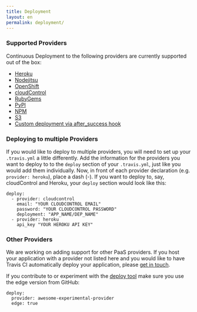 ```yaml
---
title: Deployment
layout: en
permalink: deployment/
---
```


### Supported Providers

Continuous Deployment to the following providers are currently supported out of the box:

* [Heroku](/docs/user/deployment/heroku)
* [Nodejitsu](/docs/user/deployment/nodejitsu)
* [OpenShift](/docs/user/deployment/openshift)
* [cloudControl](/docs/user/deployment/cloudcontrol)
* [RubyGems](/docs/user/deployment/rubygems)
* [PyPI](/docs/user/deployment/pypi)
* [NPM](/docs/user/deployment/npm)
* [S3](/docs/user/deployment/s3)
* [Custom deployment via after_success hook](/docs/user/deployment/custom)

### Deploying to multiple Providers

If you would like to deploy to multiple providers, you will need to set up your `.travis.yml` a little differently.
Add the information for the providers you want to deploy to to the `deploy` section of your `.travis.yml`, just like you would add them individually.
Now, in front of each provider declaration (e.g. `provider: heroku`), place a dash (-).
If you want to deploy to, say, cloudControl and Heroku, your `deploy` section would look like this:

    deploy:
      - provider: cloudcontrol
        email: "YOUR CLOUDCONTROL EMAIL"
        password: "YOUR CLOUDCONTROL PASSWORD"
        deployment: "APP_NAME/DEP_NAME"
      - provider: heroku
        api_key "YOUR HEROKU API KEY"

### Other Providers

We are working on adding support for other PaaS providers. If you host your application with a provider not listed here and you would like to have Travis CI automatically deploy your application, please [get in touch](mailto:support@travis-ci.com).

If you contribute to or experiment with the [deploy tool](https://github.com/rkh/dpl) make sure you use the edge version from GitHub:

    deploy:
      provider: awesome-experimental-provider
      edge: true

